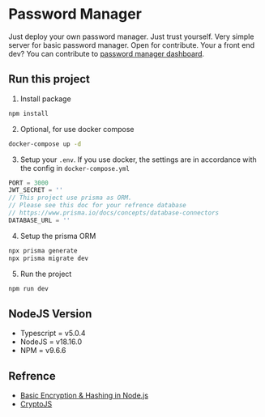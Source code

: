 # Password Manager

Just deploy your own password manager. Just trust yourself. Very simple server for basic password manager. Open for contribute. Your a front end dev? You can contribute to [password manager dashboard](https://github.com/amusement-lab/password-manager-client).

## Run this project

1. Install package

```js
npm install
```

2. Optional, for use docker compose

```sh
docker-compose up -d
```

3. Setup your `.env`. If you use docker, the settings are in accordance with the config in `docker-compose.yml`

```js
PORT = 3000
JWT_SECRET = ''
// This project use prisma as ORM.
// Please see this doc for your refrence database
// https://www.prisma.io/docs/concepts/database-connectors
DATABASE_URL = ''
```

4. Setup the prisma ORM

```sh
npx prisma generate
npx prisma migrate dev
```

5. Run the project

```sh
npm run dev
```

## NodeJS Version

- Typescript = v5.0.4
- NodeJS = v18.16.0
- NPM = v9.6.6

## Refrence

- [Basic Encryption & Hashing in Node.js](https://www.zacfukuda.com/blog/basic-crypto-nodejs)
- [CryptoJS](https://cryptojs.gitbook.io/docs/#ciphers)
